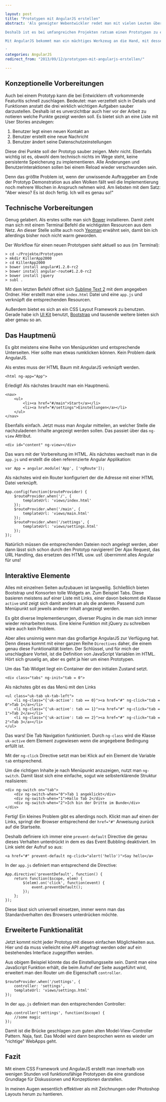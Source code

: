 ```yaml
---

layout: post
title: "Prototypen mit AngularJS erstellen"
abstract: 'Als geneigter Webentwickler redet man mit vielen Leuten über viele Projekte. Und jeder bringt unterschiedliches Vorwissen mit und jeder schaltet bei einem anderen Level an Fachbegriffen ab.
Deshalb ist es bei umfangreichen Projekten ratsam einen Prototypen zu erstellen an dem man konkrete Probleme zeigen kann und gemeinsam die nächsten Aufgaben festlegt.

Mit AngularJS bekommt man ein mächtiges Werkzeug an die Hand, mit dessen Hilfe Prototypen innerhalb von ein paar Stunden funktionsfähig sind.

'
categories: AngularJS
redirect_from: "2013/09/12/prototypen-mit-angularjs-erstellen/"

---
```




## Konzeptionelle Vorbereitungen

Auch bei einem Prototyp kann die bei Entwicklern oft vorkommende Featuritis schnell zuschlagen. Bedeutet: man verzettelt sich in Details und Funktionen anstatt die drei wirklich wichtigen Aufgaben sauber darzustellen. Deshalb ist es unverzichtbar auch hier vor der Arbeit zu notieren welche Punkte gezeigt werden soll. Es bietet sich an eine Liste mit User Stories anzulegen:

1. Benutzer legt einen neuen Kontakt an
2. Benutzer erstellt eine neue Nachricht
3. Benutzer ändert seine Datenschutzeinstellungen

Diese drei Punkte soll der Prototyp sauber zeigen. Mehr nicht. Ebenfalls wichtig ist es, obwohl dem technisch nichts im Wege steht, keine persistente Speicherung zu implementieren. Alle Änderungen und Benutzerinteraktionen sollen bei einem Reload wieder verschwunden sein.

Denn das größte Problem ist, wenn der unwissende Auftraggeber am Ende der Prototyp Demonstration aus allen Wolken fällt weil die Implementierung noch mehrere Wochen in Anspruch nehmen wird. Am liebsten mit dem Satz: "Aber wieso? Es ist doch fertig. Ich will es genau so!"


## Technische Vorbereitungen

Genug gelabert. Als erstes sollte man sich [Bower](http://bower.io) installieren. Damit zieht man sich mit einem Terminal Befehl die wichtigsten Resourcen aus dem Netz. An dieser Stelle sollte auch noch [Yeoman](http://yeoman.io/) erwähnt sein, damit bin ich allerdings bisher noch nicht warm geworden.

Der Workflow für einen neuen Prototypen sieht aktuell so aus (im Terminal):

	> cd ~/Projekte/Prototypen
	> mkdir KillerApp2000
	> cd KillerApp2000
	> bower install angular#1.2.0-rc2
	> bower install angular-route#1.2.0-rc2
	> bower install jquery
	> subl .
	
Mit dem letzten Befehl öffnet sich [Sublime Text 2](http://www.interaktionsdesigner.de/2012/12/11/der-beste-editor-aller-zeiten-sublime-text-2/) mit dem angegeben Ordner. Hier erstellt man eine `index.html` Datei und eine `app.js` und verknüpft die entsprechenden Resourcen.

Außerdem bietet es sich an ein CSS Layout Framework zu benutzen. Gerade habe ich [UI Kit](http://getuikit.com/) benutzt, [Bootstrap](http://getbootstrap.com) und tausende weitere bieten sich aber genau so an.


## Das Hauptmenü

Es gibt meistens eine Reihe von Menüpunkten und entsprechende Unterseiten. Hier sollte man etwas rumklicken können. Kein Problem dank AngularJS.

Als erstes muss der HTML Baum mit AngularJS verknüpft werden.

	<html ng-app="App">
	
Erledigt! Als nächstes braucht man ein Hauptmenü.

	<nav>
		<ul>
			<li><a href="#/main">Start</a></li>
			<li><a href="#/settings">Einstellungen</a></li>
		</ul>
	</nav>

Ebenfalls einfach. Jetzt muss man Angular mitteilen, an welcher Stelle die nachzuladenen Inhalte angezeigt werden sollen. Das passiet über das `ng-view` Attribut.

	<div id="content" ng-view></div>

Das wars mit der Vorbereitung im HTML. Als nächstes wechselt man in die `app.js` und erstellt die oben referenzierte Angular Applikation:

	var App = angular.module('App', ['ngRoute']);

Als nächstes wird ein Router konfiguriert der die Adresse mit einer HTML Datei verknüpft.

	App.config(function($routeProvider) {
		$routeProvider.when('/', {
			templateUrl: 'views/index.html'
		});
		$routeProvider.when('/main', {
			templateUrl: 'views/main.html'
		});
		$routeProvider.when('/settings', {
			templateUrl: 'views/settings.html'
		});
	});

Natürlich müssen die entsprechenden Dateien noch angelegt werden, aber dann lässt sich schon durch den Prototyp navigieren! Der Ajax Request, das URL Handling, das ersetzen des HTML usw. usf. übernimmt alles Angular für uns!


## Interaktive Elemente

Alles mit einzelnen Seiten aufzubauen ist langweilig. Schließlich bieten Bootstrap und Konsorten tolle Widgets an. Zum Beispiel Tabs. Diese basieren meistens auf einer Liste mit Links, einer davon bekommt die Klasse `active` und zeigt sich damit anders an als die anderen. Passend zum Menüpunkt soll jeweils anderer Inhalt angezeigt werden.

Es gibt diverse Implementierungen, diverser Plugins in die man sich immer wieder reinarbeiten muss. Eine kleine Funktion mit jQuery zu schreiben wäre auch kein Problem.

Aber alles unsinnig wenn man das großartige AngularJS zur Verfügung hat. Denn dieses kommt mit einer ganzen Reihe `Directives` daher, die einem genau diese Funktionalität bieten. Der Schlüssel, und für mich der unschlagbare Vorteil, ist die Definition von JavaScript Variablen im HTML. Hört sich gruselig an, aber es geht ja hier um einen Prototypen.

Um das Tab Widget liegt ein Container der den initialen Zustand setzt.

	<div class="tabs" ng-init="tab = 0">

Als nächstes gibt es das Menü mit den Links

	<ul class="uk-tab uk-tab-left">
		<li ng-class="{'uk-active': tab == 0}"><a href="#" ng-click="tab = 0">Tab 1</a></li>
		<li ng-class="{'uk-active': tab == 1}"><a href="#" ng-click="tab = 1">Tab 2</a></li>
		<li ng-class="{'uk-active': tab == 2}"><a href="#" ng-click="tab = 2">Tab 3</a></li>
	</ul>

Das wars! Die Tab Navigation funktioniert. Durch `ng-class` wird die Klasse `uk-active` dem Element zugewiesen wenn die angegebene Bedingung erfüllt ist.

Mit der `ng-click` Directive setzt man bei Klick auf ein Element die Variable `tab` entsprechend.

Um die richtigen Inhalte je nach Menüpunkt anzuzeigen, nutzt man `ng-switch`. Damit lässt sich eine einfache, sogut wie selbsterklärende Struktur realisieren:

	<div ng-switch on="tab">
		<div ng-switch-when="0">Tab 1 angeklickt</div>
		<div ng-switch-when="1">Hallo Tab 2</div>
		<div ng-switch-when="2">Ich bin der Dritte im Bunde</div>
	</div>

Fertig! Ein kleines Problem gibt es allerdings noch. Klickt man auf einen der Links, springt der Browser entsprechend der `href="#"` Anweisung zurück auf die Startseite.

Deshalb definiere ich immer eine `prevent-default` Directive die genau dieses Verhalten unterdrückt in dem es das Event Bubbling deaktiviert. Im Link sieht der Aufruf so aus:

	<a href="#" prevent-default ng-click="alert('hello')">Say hello</a>
	
In der `app.js` definiert man entsprechend die Directive:

	App.directive('preventDefault', function() {
		return function($scope, elem) {
			$(elem).on('click', function(event) {
				event.preventDefault();
			});
		};
	});

Diese lässt sich universell einsetzen, immer wenn man das Standardverhalten des Browsers unterdrücken möchte.



## Erweiterte Funktionalität

Jetzt kommt nicht jeder Prototyp mit diesen einfachen Möglichkeiten aus. Hier und da muss vielleicht eine API angefragt werden oder auf ein bestehendes Interface zugegriffen werden.

Aus obigem Beispiel könnte das die Einstellungsseite sein. Damit man eine JavaScript Funktion erhält, die beim Aufruf der Seite ausgeführt wird, erweitert man den Router um die Eigenschaft `controller`.

	$routeProvider.when('/settings', {
		controller: 'settings',
		templateUrl: 'views/settings.html'
	});

In der `app.js` definiert man den entsprechenden Controller:

	App.controller('settings', function($scope) {
		//some magic
	});

Damit ist die Brücke geschlagen zum guten alten Model-View-Controller Pattern. Naja, fast. Das Model wird dann besprochen wenn es wieder um "richtige" WebApps geht.


## Fazit

Mit einem CSS Framework und AngularJS erstellt man innerhalb von wenigen Stunden voll funktionsfähige Prototypen die eine grandiose Grundlage für Diskussionen und Konzeptionen darstellen.

In meinen Augen wesentlich effektiver als mit Zeichnungen oder Photoshop Layouts herum zu hantieren.